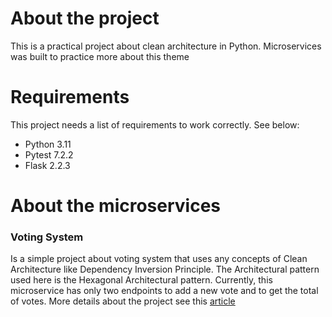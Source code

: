 # About the project
This is a practical project about clean architecture in Python. Microservices was built to practice more about this theme

# Requirements
This project needs a list of requirements to work correctly. See below:
* Python 3.11
* Pytest 7.2.2
* Flask 2.2.3

# About the microservices
### Voting System
Is a simple project about voting system that uses any concepts of Clean Architecture like Dependency Inversion Principle. The Architectural pattern used here is the Hexagonal Architectural pattern. Currently, this microservice has only two endpoints to add a new vote and to get the total of votes.
More details about the project see this [article](https://douwevandermeij.medium.com/hexagonal-architecture-in-python-7468c2606b63)
